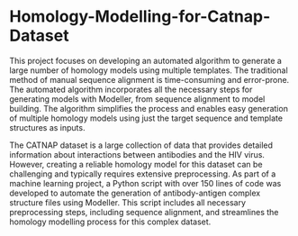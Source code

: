 # Homology-Modelling-for-Catnap-Dataset
This project focuses on developing an automated algorithm to generate a large number of homology models using multiple templates. The traditional method of manual sequence alignment is time-consuming and error-prone. The automated algorithm incorporates all the necessary steps for generating models with Modeller, from sequence alignment to model building. The algorithm simplifies the process and enables easy generation of multiple homology models using just the target sequence and template structures as inputs. <br />

The CATNAP dataset is a large collection of data that provides detailed information about interactions between antibodies and the HIV virus. However, creating a reliable homology model for this dataset can be challenging and typically requires extensive preprocessing. As part of a machine learning project, a Python script with over 150 lines of code was developed to automate the generation of antibody-antigen complex structure files using Modeller. This script includes all necessary preprocessing steps, including sequence alignment, and streamlines the homology modelling process for this complex dataset.
